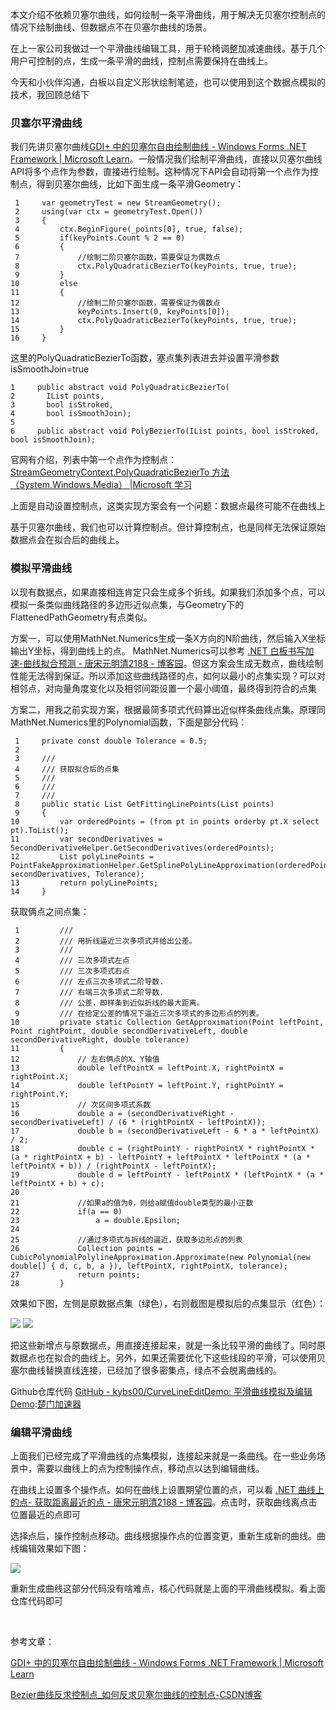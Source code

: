 
本文介绍不依赖贝塞尔曲线，如何绘制一条平滑曲线，用于解决无贝塞尔控制点的情况下绘制曲线、但数据点不在贝塞尔曲线的场景。


在上一家公司我做过一个平滑曲线编辑工具，用于轮椅调整加减速曲线。基于几个用户可控制的点，生成一条平滑的曲线，控制点需要保持在曲线上。


今天和小伙伴沟通，白板以自定义形状绘制笔迹，也可以使用到这个数据点模拟的技术，我回顾总结下


### 贝塞尔平滑曲线


我们先讲贝塞尔曲线[GDI\+ 中的贝塞尔自由绘制曲线 \- Windows Forms .NET Framework \| Microsoft Learn](https://github.com)。一般情况我们绘制平滑曲线，直接以贝塞尔曲线API将多个点作为参数，直接进行绘制。这种情况下API会自动将第一个点作为控制点，得到贝塞尔曲线，比如下面生成一条平滑Geometry：




```
 1     var geometryTest = new StreamGeometry();
 2     using(var ctx = geometryTest.Open())
 3     {
 4         ctx.BeginFigure(_points[0], true, false);
 5         if(keyPoints.Count % 2 == 0)
 6         {
 7             //绘制二阶贝塞尔函数，需要保证为偶数点
 8             ctx.PolyQuadraticBezierTo(keyPoints, true, true);
 9         }
10         else
11         {
12             //绘制二阶贝塞尔函数，需要保证为偶数点
13             keyPoints.Insert(0, keyPoints[0]);
14             ctx.PolyQuadraticBezierTo(keyPoints, true, true);
15         }
16     }
```


这里的PolyQuadraticBezierTo函数，塞点集列表进去并设置平滑参数isSmoothJoin\=true




```
1     public abstract void PolyQuadraticBezierTo(
2       IList points,
3       bool isStroked,
4       bool isSmoothJoin);
5 
6     public abstract void PolyBezierTo(IList points, bool isStroked, bool isSmoothJoin);
```


官网有介绍，列表中第一个点作为控制点：[StreamGeometryContext.PolyQuadraticBezierTo 方法 （System.Windows.Media） \|Microsoft 学习](https://github.com)


上面是自动设置控制点，这类实现方案会有一个问题：数据点最终可能不在曲线上


基于贝塞尔曲线，我们也可以计算控制点。但计算控制点，也是同样无法保证原始数据点会在拟合后的曲线上。


### 模拟平滑曲线


以现有数据点，如果直接相连肯定只会生成多个折线。如果我们添加多个点，可以模拟一条类似曲线路径的多边形近似点集，与Geometry下的FlattenedPathGeometry有点类似。


方案一，可以使用MathNet.Numerics生成一条X方向的N阶曲线，然后输入X坐标输出Y坐标，得到曲线上的点。 MathNet.Numerics可以参考 [.NET 白板书写加速\-曲线拟合预测 \- 唐宋元明清2188 \- 博客园](https://github.com)。但这方案会生成无数点，曲线绘制性能无法得到保证。所以添加这些曲线路径的点，如何以最小的点集实现？可以对相邻点，对向量角度变化以及相邻间距设置一个最小阈值，最终得到符合的点集


方案二，用我之前实现方案，根据最简多项式代码算出近似样条曲线点集。原理同MathNet.Numerics里的Polynomial函数，下面是部分代码：




```
 1     private const double Tolerance = 0.5;
 2 
 3     /// 
 4     /// 获取拟合后的点集
 5     /// 
 6     /// 
 7     /// 
 8     public static List GetFittingLinePoints(List points)
 9     {
10         var orderedPoints = (from pt in points orderby pt.X select pt).ToList();
11         var secondDerivatives = SecondDerivativeHelper.GetSecondDerivatives(orderedPoints);
12         List polyLinePoints = PointFakeApproximationHelper.GetSplinePolyLineApproximation(orderedPoints, secondDerivatives, Tolerance);
13         return polyLinePoints;
14     }
```


获取俩点之间点集：




```
 1         /// 
 2         /// 用折线逼近三次多项式并给出公差。
 3         /// 
 4         /// 三次多项式左点
 5         /// 三次多项式右点
 6         /// 左点三次多项式二阶导数.
 7         /// 右端三次多项式二阶导数.
 8         /// 公差，即样条到近似折线的最大距离。
 9         /// 在给定公差的情况下逼近三次多项式的多边形点的列表。
10         private static Collection GetApproximation(Point leftPoint, Point rightPoint, double secondDerivativeLeft, double secondDerivativeRight, double tolerance)
11         {
12             // 左右俩点的X、Y轴值
13             double leftPointX = leftPoint.X, rightPointX = rightPoint.X;
14             double leftPointY = leftPoint.Y, rightPointY = rightPoint.Y;
15             // 次区间多项式系数
16             double a = (secondDerivativeRight - secondDerivativeLeft) / (6 * (rightPointX - leftPointX));
17             double b = (secondDerivativeLeft - 6 * a * leftPointX) / 2;
18             double c = (rightPointY - rightPointX * rightPointX * (a * rightPointX + b) - leftPointY + leftPointX * leftPointX * (a * leftPointX + b)) / (rightPointX - leftPointX);
19             double d = leftPointY - leftPointX * (leftPointX * (a * leftPointX + b) + c);
20 
21             //如果a的值为0，则给a赋值double类型的最小正数
22             if(a == 0)
23                 a = double.Epsilon;
24 
25             //通过多项式与拆线的逼近，获取多边形点的列表
26             Collection points = CubicPolynomialPolylineApproximation.Approximate(new Polynomial(new double[] { d, c, b, a }), leftPointX, rightPointX, tolerance);
27             return points;
28         }
```


效果如下图，左侧是原数据点集（绿色），右则截图是模拟后的点集显示（红色）：


![](https://img2024.cnblogs.com/blog/685541/202412/685541-20241212193516772-23248937.png) ![](https://img2024.cnblogs.com/blog/685541/202412/685541-20241212193513018-1429262580.png)


把这些新增点与原数据点，用直接连接起来，就是一条比较平滑的曲线了。同时原数据点也在拟合的曲线上。另外，如果还需要优化下这些线段的平滑，可以使用贝塞尔曲线替换直线连接，已经加了很多密集点，绿点不会脱离曲线的。


Github仓库代码 [GitHub \- kybs00/CurveLineEditDemo: 平滑曲线模拟及编辑Demo](https://github.com):[楚门加速器](https://shexiangshi.org)


### 编辑平滑曲线


上面我们已经完成了平滑曲线的点集模拟，连接起来就是一条曲线。在一些业务场景中，需要以曲线上的点为控制操作点，移动点以达到编辑曲线。


在曲线上设置多个操作点。如何在曲线上设置期望位置的点，可以看 [.NET 曲线上的点\- 获取距离最近的点 \- 唐宋元明清2188 \- 博客园](https://github.com)。点击时，获取曲线离点击位置最近的点即可


选择点后，操作控制点移动。曲线根据操作点的位置变更，重新生成新的曲线。曲线编辑效果如下图：


![](https://img2024.cnblogs.com/blog/685541/202412/685541-20241212195007947-771738393.gif)


重新生成曲线这部分代码没有啥难点，核心代码就是上面的平滑曲线模拟。看上面仓库代码即可


 


参考文章：


[GDI\+ 中的贝塞尔自由绘制曲线 \- Windows Forms .NET Framework \| Microsoft Learn](https://github.com)


[Bezier曲线反求控制点\_如何反求贝塞尔曲线的控制点\-CSDN博客](https://github.com)


